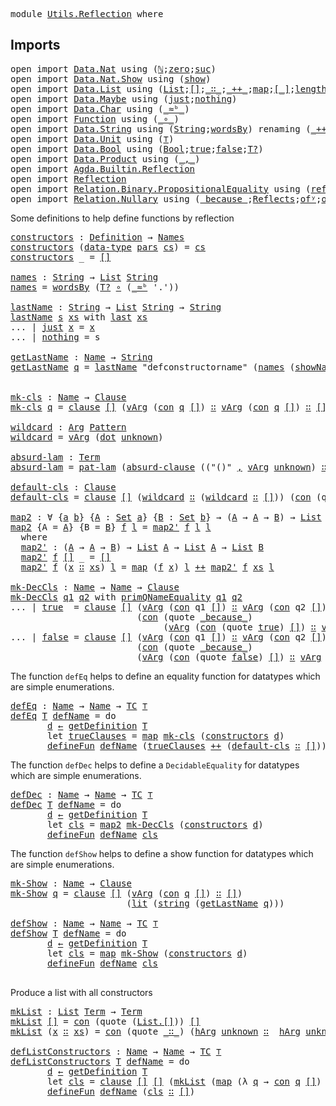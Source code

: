 

<pre class="Agda"><a id="7" class="Keyword">module</a> <a id="14" href="Utils.Reflection.html" class="Module">Utils.Reflection</a> <a id="31" class="Keyword">where</a>
</pre>
## Imports

<pre class="Agda"><a id="58" class="Keyword">open</a> <a id="63" class="Keyword">import</a> <a id="70" href="Data.Nat.html" class="Module">Data.Nat</a> <a id="79" class="Keyword">using</a> <a id="85" class="Symbol">(</a><a id="86" href="Agda.Builtin.Nat.html#203" class="Datatype">ℕ</a><a id="87" class="Symbol">;</a><a id="88" href="Agda.Builtin.Nat.html#221" class="InductiveConstructor">zero</a><a id="92" class="Symbol">;</a><a id="93" href="Agda.Builtin.Nat.html#234" class="InductiveConstructor">suc</a><a id="96" class="Symbol">)</a>
<a id="98" class="Keyword">open</a> <a id="103" class="Keyword">import</a> <a id="110" href="Data.Nat.Show.html" class="Module">Data.Nat.Show</a> <a id="124" class="Keyword">using</a> <a id="130" class="Symbol">(</a><a id="131" href="Data.Nat.Show.html#1937" class="Function">show</a><a id="135" class="Symbol">)</a>
<a id="137" class="Keyword">open</a> <a id="142" class="Keyword">import</a> <a id="149" href="Data.List.html" class="Module">Data.List</a> <a id="159" class="Keyword">using</a> <a id="165" class="Symbol">(</a><a id="166" href="Agda.Builtin.List.html#147" class="Datatype">List</a><a id="170" class="Symbol">;</a><a id="171" href="Data.List.Base.html#10392" class="InductiveConstructor">[]</a><a id="173" class="Symbol">;</a><a id="174" href="Agda.Builtin.List.html#199" class="InductiveConstructor Operator">_∷_</a><a id="177" class="Symbol">;</a><a id="178" href="Data.List.Base.html#1819" class="Function Operator">_++_</a><a id="182" class="Symbol">;</a><a id="183" href="Data.List.Base.html#1553" class="Function">map</a><a id="186" class="Symbol">;</a><a id="187" href="Data.List.Base.html#5034" class="Function Operator">[_]</a><a id="190" class="Symbol">;</a><a id="191" href="Data.List.Base.html#4873" class="Function">length</a><a id="197" class="Symbol">;</a><a id="198" href="Data.List.Base.html#7220" class="Function">last</a><a id="202" class="Symbol">)</a>
<a id="204" class="Keyword">open</a> <a id="209" class="Keyword">import</a> <a id="216" href="Data.Maybe.html" class="Module">Data.Maybe</a> <a id="227" class="Keyword">using</a> <a id="233" class="Symbol">(</a><a id="234" href="Agda.Builtin.Maybe.html#173" class="InductiveConstructor">just</a><a id="238" class="Symbol">;</a><a id="239" href="Agda.Builtin.Maybe.html#194" class="InductiveConstructor">nothing</a><a id="246" class="Symbol">)</a>
<a id="248" class="Keyword">open</a> <a id="253" class="Keyword">import</a> <a id="260" href="Data.Char.html" class="Module">Data.Char</a> <a id="270" class="Keyword">using</a> <a id="276" class="Symbol">(</a><a id="277" href="Data.Char.Base.html#1358" class="Function Operator">_≈ᵇ_</a><a id="281" class="Symbol">)</a>
<a id="283" class="Keyword">open</a> <a id="288" class="Keyword">import</a> <a id="295" href="Function.html" class="Module">Function</a> <a id="304" class="Keyword">using</a> <a id="310" class="Symbol">(</a><a id="311" href="Function.Base.html#1040" class="Function Operator">_∘_</a><a id="314" class="Symbol">)</a>
<a id="316" class="Keyword">open</a> <a id="321" class="Keyword">import</a> <a id="328" href="Data.String.html" class="Module">Data.String</a> <a id="340" class="Keyword">using</a> <a id="346" class="Symbol">(</a><a id="347" href="Agda.Builtin.String.html#335" class="Postulate">String</a><a id="353" class="Symbol">;</a><a id="354" href="Data.String.html#1956" class="Function">wordsBy</a><a id="361" class="Symbol">)</a> <a id="363" class="Keyword">renaming</a> <a id="372" class="Symbol">(</a><a id="373" href="Data.String.Base.html#2375" class="Function Operator">_++_</a> <a id="378" class="Symbol">to</a> <a id="381" class="Function Operator">_+++_</a><a id="386" class="Symbol">)</a>
<a id="388" class="Keyword">open</a> <a id="393" class="Keyword">import</a> <a id="400" href="Data.Unit.html" class="Module">Data.Unit</a> <a id="410" class="Keyword">using</a> <a id="416" class="Symbol">(</a><a id="417" href="Agda.Builtin.Unit.html#175" class="Record">⊤</a><a id="418" class="Symbol">)</a>
<a id="420" class="Keyword">open</a> <a id="425" class="Keyword">import</a> <a id="432" href="Data.Bool.html" class="Module">Data.Bool</a> <a id="442" class="Keyword">using</a> <a id="448" class="Symbol">(</a><a id="449" href="Agda.Builtin.Bool.html#173" class="Datatype">Bool</a><a id="453" class="Symbol">;</a><a id="454" href="Agda.Builtin.Bool.html#198" class="InductiveConstructor">true</a><a id="458" class="Symbol">;</a><a id="459" href="Agda.Builtin.Bool.html#192" class="InductiveConstructor">false</a><a id="464" class="Symbol">;</a><a id="465" href="Data.Bool.Properties.html#15479" class="Function">T?</a><a id="467" class="Symbol">)</a>
<a id="469" class="Keyword">open</a> <a id="474" class="Keyword">import</a> <a id="481" href="Data.Product.html" class="Module">Data.Product</a> <a id="494" class="Keyword">using</a> <a id="500" class="Symbol">(</a><a id="501" href="Agda.Builtin.Sigma.html#235" class="InductiveConstructor Operator">_,_</a><a id="504" class="Symbol">)</a>
<a id="506" class="Keyword">open</a> <a id="511" class="Keyword">import</a> <a id="518" href="Agda.Builtin.Reflection.html" class="Module">Agda.Builtin.Reflection</a>
<a id="542" class="Keyword">open</a> <a id="547" class="Keyword">import</a> <a id="554" href="Reflection.html" class="Module">Reflection</a>
<a id="565" class="Keyword">open</a> <a id="570" class="Keyword">import</a> <a id="577" href="Relation.Binary.PropositionalEquality.html" class="Module">Relation.Binary.PropositionalEquality</a> <a id="615" class="Keyword">using</a> <a id="621" class="Symbol">(</a><a id="622" href="Agda.Builtin.Equality.html#207" class="InductiveConstructor">refl</a><a id="626" class="Symbol">)</a>
<a id="628" class="Keyword">open</a> <a id="633" class="Keyword">import</a> <a id="640" href="Relation.Nullary.html" class="Module">Relation.Nullary</a> <a id="657" class="Keyword">using</a> <a id="663" class="Symbol">(</a><a id="664" href="Relation.Nullary.html#1568" class="InductiveConstructor Operator">_because_</a><a id="673" class="Symbol">;</a><a id="674" href="Relation.Nullary.html#863" class="Datatype">Reflects</a><a id="682" class="Symbol">;</a><a id="683" href="Relation.Nullary.html#911" class="InductiveConstructor">ofʸ</a><a id="686" class="Symbol">;</a><a id="687" href="Relation.Nullary.html#948" class="InductiveConstructor">ofⁿ</a><a id="690" class="Symbol">)</a>
</pre>
 Some definitions to help define functions by reflection

<pre class="Agda"><a id="constructors"></a><a id="759" href="Utils.Reflection.html#759" class="Function">constructors</a> <a id="772" class="Symbol">:</a> <a id="774" href="Agda.Builtin.Reflection.html#7485" class="Datatype">Definition</a> <a id="785" class="Symbol">→</a> <a id="787" href="Reflection.Name.html#1067" class="Function">Names</a>
<a id="793" href="Utils.Reflection.html#759" class="Function">constructors</a> <a id="806" class="Symbol">(</a><a id="807" href="Agda.Builtin.Reflection.html#7558" class="InductiveConstructor">data-type</a> <a id="817" href="Utils.Reflection.html#817" class="Bound">pars</a> <a id="822" href="Utils.Reflection.html#822" class="Bound">cs</a><a id="824" class="Symbol">)</a> <a id="826" class="Symbol">=</a> <a id="828" href="Utils.Reflection.html#822" class="Bound">cs</a>
<a id="831" href="Utils.Reflection.html#759" class="CatchallClause Function">constructors</a><a id="843" class="CatchallClause"> </a><a id="844" class="CatchallClause Symbol">_</a> <a id="846" class="Symbol">=</a> <a id="848" href="Agda.Builtin.List.html#184" class="InductiveConstructor">[]</a>

<a id="names"></a><a id="852" href="Utils.Reflection.html#852" class="Function">names</a> <a id="858" class="Symbol">:</a> <a id="860" href="Agda.Builtin.String.html#335" class="Postulate">String</a> <a id="867" class="Symbol">→</a> <a id="869" href="Agda.Builtin.List.html#147" class="Datatype">List</a> <a id="874" href="Agda.Builtin.String.html#335" class="Postulate">String</a>
<a id="881" href="Utils.Reflection.html#852" class="Function">names</a> <a id="887" class="Symbol">=</a> <a id="889" href="Data.String.html#1956" class="Function">wordsBy</a> <a id="897" class="Symbol">(</a><a id="898" href="Data.Bool.Properties.html#15479" class="Function">T?</a> <a id="901" href="Function.Base.html#1040" class="Function Operator">∘</a> <a id="903" class="Symbol">(</a><a id="904" href="Data.Char.Base.html#1358" class="Function Operator">_≈ᵇ</a> <a id="908" class="String">&#39;.&#39;</a><a id="911" class="Symbol">))</a>

<a id="lastName"></a><a id="915" href="Utils.Reflection.html#915" class="Function">lastName</a> <a id="924" class="Symbol">:</a> <a id="926" href="Agda.Builtin.String.html#335" class="Postulate">String</a> <a id="933" class="Symbol">→</a> <a id="935" href="Agda.Builtin.List.html#147" class="Datatype">List</a> <a id="940" href="Agda.Builtin.String.html#335" class="Postulate">String</a> <a id="947" class="Symbol">→</a> <a id="949" href="Agda.Builtin.String.html#335" class="Postulate">String</a> 
<a id="957" href="Utils.Reflection.html#915" class="Function">lastName</a> <a id="966" href="Utils.Reflection.html#966" class="Bound">s</a> <a id="968" href="Utils.Reflection.html#968" class="Bound">xs</a> <a id="971" class="Keyword">with</a> <a id="976" href="Data.List.Base.html#7220" class="Function">last</a> <a id="981" href="Utils.Reflection.html#968" class="Bound">xs</a> 
<a id="985" class="Symbol">...</a> <a id="989" class="Symbol">|</a> <a id="991" href="Agda.Builtin.Maybe.html#173" class="InductiveConstructor">just</a> <a id="996" href="Utils.Reflection.html#996" class="Bound">x</a> <a id="998" class="Symbol">=</a> <a id="1000" href="Utils.Reflection.html#996" class="Bound">x</a>
<a id="1002" class="Symbol">...</a> <a id="1006" class="Symbol">|</a> <a id="1008" href="Agda.Builtin.Maybe.html#194" class="InductiveConstructor">nothing</a> <a id="1016" class="Symbol">=</a> <a id="1018" class="Bound">s</a>

<a id="getLastName"></a><a id="1021" href="Utils.Reflection.html#1021" class="Function">getLastName</a> <a id="1033" class="Symbol">:</a> <a id="1035" href="Agda.Builtin.Reflection.html#488" class="Postulate">Name</a> <a id="1040" class="Symbol">→</a> <a id="1042" href="Agda.Builtin.String.html#335" class="Postulate">String</a> 
<a id="1050" href="Utils.Reflection.html#1021" class="Function">getLastName</a> <a id="1062" href="Utils.Reflection.html#1062" class="Bound">q</a> <a id="1064" class="Symbol">=</a> <a id="1066" href="Utils.Reflection.html#915" class="Function">lastName</a> <a id="1075" class="String">&quot;defconstructorname&quot;</a> <a id="1096" class="Symbol">(</a><a id="1097" href="Utils.Reflection.html#852" class="Function">names</a> <a id="1103" class="Symbol">(</a><a id="1104" href="Agda.Builtin.Reflection.html#621" class="Primitive">showName</a> <a id="1113" href="Utils.Reflection.html#1062" class="Bound">q</a><a id="1114" class="Symbol">))</a> 


<a id="mk-cls"></a><a id="1120" href="Utils.Reflection.html#1120" class="Function">mk-cls</a> <a id="1127" class="Symbol">:</a> <a id="1129" href="Agda.Builtin.Reflection.html#488" class="Postulate">Name</a> <a id="1134" class="Symbol">→</a> <a id="1136" href="Agda.Builtin.Reflection.html#5050" class="Datatype">Clause</a>
<a id="1143" href="Utils.Reflection.html#1120" class="Function">mk-cls</a> <a id="1150" href="Utils.Reflection.html#1150" class="Bound">q</a> <a id="1152" class="Symbol">=</a> <a id="1154" href="Agda.Builtin.Reflection.html#6106" class="InductiveConstructor">clause</a> <a id="1161" href="Agda.Builtin.List.html#184" class="InductiveConstructor">[]</a> <a id="1164" class="Symbol">(</a><a id="1165" href="Reflection.Argument.html#1218" class="InductiveConstructor">vArg</a> <a id="1170" class="Symbol">(</a><a id="1171" href="Agda.Builtin.Reflection.html#5814" class="InductiveConstructor">con</a> <a id="1175" href="Utils.Reflection.html#1150" class="Bound">q</a> <a id="1177" href="Agda.Builtin.List.html#184" class="InductiveConstructor">[]</a><a id="1179" class="Symbol">)</a> <a id="1181" href="Agda.Builtin.List.html#199" class="InductiveConstructor Operator">∷</a> <a id="1183" href="Reflection.Argument.html#1218" class="InductiveConstructor">vArg</a> <a id="1188" class="Symbol">(</a><a id="1189" href="Agda.Builtin.Reflection.html#5814" class="InductiveConstructor">con</a> <a id="1193" href="Utils.Reflection.html#1150" class="Bound">q</a> <a id="1195" href="Agda.Builtin.List.html#184" class="InductiveConstructor">[]</a><a id="1197" class="Symbol">)</a> <a id="1199" href="Agda.Builtin.List.html#199" class="InductiveConstructor Operator">∷</a> <a id="1201" href="Agda.Builtin.List.html#184" class="InductiveConstructor">[]</a><a id="1203" class="Symbol">)</a> <a id="1205" class="Symbol">(</a><a id="1206" href="Agda.Builtin.Reflection.html#5194" class="InductiveConstructor">con</a> <a id="1210" class="Symbol">(</a><a id="1211" class="Keyword">quote</a> <a id="1217" href="Agda.Builtin.Bool.html#198" class="InductiveConstructor">true</a><a id="1221" class="Symbol">)</a>  <a id="1224" href="Agda.Builtin.List.html#184" class="InductiveConstructor">[]</a><a id="1226" class="Symbol">)</a>

<a id="wildcard"></a><a id="1229" href="Utils.Reflection.html#1229" class="Function">wildcard</a> <a id="1238" class="Symbol">:</a> <a id="1240" href="Agda.Builtin.Reflection.html#3696" class="Datatype">Arg</a> <a id="1244" href="Agda.Builtin.Reflection.html#5031" class="Datatype">Pattern</a>
<a id="1252" href="Utils.Reflection.html#1229" class="Function">wildcard</a> <a id="1261" class="Symbol">=</a> <a id="1263" href="Reflection.Argument.html#1218" class="InductiveConstructor">vArg</a> <a id="1268" class="Symbol">(</a><a id="1269" href="Agda.Builtin.Reflection.html#5872" class="InductiveConstructor">dot</a> <a id="1273" href="Agda.Builtin.Reflection.html#5594" class="InductiveConstructor">unknown</a><a id="1280" class="Symbol">)</a>

<a id="absurd-lam"></a><a id="1283" href="Utils.Reflection.html#1283" class="Function">absurd-lam</a> <a id="1294" class="Symbol">:</a> <a id="1296" href="Agda.Builtin.Reflection.html#4993" class="Datatype">Term</a>
<a id="1301" href="Utils.Reflection.html#1283" class="Function">absurd-lam</a> <a id="1312" class="Symbol">=</a> <a id="1314" href="Agda.Builtin.Reflection.html#5361" class="InductiveConstructor">pat-lam</a> <a id="1322" class="Symbol">(</a><a id="1323" href="Agda.Builtin.Reflection.html#6188" class="InductiveConstructor">absurd-clause</a> <a id="1337" class="Symbol">((</a><a id="1339" class="String">&quot;()&quot;</a> <a id="1344" href="Agda.Builtin.Sigma.html#235" class="InductiveConstructor Operator">,</a> <a id="1346" href="Reflection.Argument.html#1218" class="InductiveConstructor">vArg</a> <a id="1351" href="Agda.Builtin.Reflection.html#5594" class="InductiveConstructor">unknown</a><a id="1358" class="Symbol">)</a> <a id="1360" href="Agda.Builtin.List.html#199" class="InductiveConstructor Operator">∷</a> <a id="1362" href="Agda.Builtin.List.html#184" class="InductiveConstructor">[]</a><a id="1364" class="Symbol">)</a> <a id="1366" class="Symbol">(</a><a id="1367" href="Reflection.Argument.html#1218" class="InductiveConstructor">vArg</a> <a id="1372" class="Symbol">(</a><a id="1373" href="Agda.Builtin.Reflection.html#6012" class="InductiveConstructor">absurd</a> <a id="1380" class="Number">0</a><a id="1381" class="Symbol">)</a> <a id="1383" href="Agda.Builtin.List.html#199" class="InductiveConstructor Operator">∷</a> <a id="1385" href="Agda.Builtin.List.html#184" class="InductiveConstructor">[]</a><a id="1387" class="Symbol">)</a> <a id="1389" href="Agda.Builtin.List.html#199" class="InductiveConstructor Operator">∷</a> <a id="1391" href="Agda.Builtin.List.html#184" class="InductiveConstructor">[]</a><a id="1393" class="Symbol">)</a> <a id="1395" href="Agda.Builtin.List.html#184" class="InductiveConstructor">[]</a>

<a id="default-cls"></a><a id="1399" href="Utils.Reflection.html#1399" class="Function">default-cls</a> <a id="1411" class="Symbol">:</a> <a id="1413" href="Agda.Builtin.Reflection.html#5050" class="Datatype">Clause</a>
<a id="1420" href="Utils.Reflection.html#1399" class="Function">default-cls</a> <a id="1432" class="Symbol">=</a> <a id="1434" href="Agda.Builtin.Reflection.html#6106" class="InductiveConstructor">clause</a> <a id="1441" href="Agda.Builtin.List.html#184" class="InductiveConstructor">[]</a> <a id="1444" class="Symbol">(</a><a id="1445" href="Utils.Reflection.html#1229" class="Function">wildcard</a> <a id="1454" href="Agda.Builtin.List.html#199" class="InductiveConstructor Operator">∷</a> <a id="1456" class="Symbol">(</a><a id="1457" href="Utils.Reflection.html#1229" class="Function">wildcard</a> <a id="1466" href="Agda.Builtin.List.html#199" class="InductiveConstructor Operator">∷</a> <a id="1468" href="Agda.Builtin.List.html#184" class="InductiveConstructor">[]</a><a id="1470" class="Symbol">))</a> <a id="1473" class="Symbol">(</a><a id="1474" href="Agda.Builtin.Reflection.html#5194" class="InductiveConstructor">con</a> <a id="1478" class="Symbol">(</a><a id="1479" class="Keyword">quote</a> <a id="1485" href="Agda.Builtin.Bool.html#192" class="InductiveConstructor">false</a><a id="1490" class="Symbol">)</a> <a id="1492" href="Agda.Builtin.List.html#184" class="InductiveConstructor">[]</a><a id="1494" class="Symbol">)</a>

<a id="map2"></a><a id="1497" href="Utils.Reflection.html#1497" class="Function">map2</a> <a id="1502" class="Symbol">:</a> <a id="1504" class="Symbol">∀</a> <a id="1506" class="Symbol">{</a><a id="1507" href="Utils.Reflection.html#1507" class="Bound">a</a> <a id="1509" href="Utils.Reflection.html#1509" class="Bound">b</a><a id="1510" class="Symbol">}</a> <a id="1512" class="Symbol">{</a><a id="1513" href="Utils.Reflection.html#1513" class="Bound">A</a> <a id="1515" class="Symbol">:</a> <a id="1517" href="Agda.Primitive.html#388" class="Primitive">Set</a> <a id="1521" href="Utils.Reflection.html#1507" class="Bound">a</a><a id="1522" class="Symbol">}</a> <a id="1524" class="Symbol">{</a><a id="1525" href="Utils.Reflection.html#1525" class="Bound">B</a> <a id="1527" class="Symbol">:</a> <a id="1529" href="Agda.Primitive.html#388" class="Primitive">Set</a> <a id="1533" href="Utils.Reflection.html#1509" class="Bound">b</a><a id="1534" class="Symbol">}</a> <a id="1536" class="Symbol">→</a> <a id="1538" class="Symbol">(</a><a id="1539" href="Utils.Reflection.html#1513" class="Bound">A</a> <a id="1541" class="Symbol">→</a> <a id="1543" href="Utils.Reflection.html#1513" class="Bound">A</a> <a id="1545" class="Symbol">→</a> <a id="1547" href="Utils.Reflection.html#1525" class="Bound">B</a><a id="1548" class="Symbol">)</a> <a id="1550" class="Symbol">→</a> <a id="1552" href="Agda.Builtin.List.html#147" class="Datatype">List</a> <a id="1557" href="Utils.Reflection.html#1513" class="Bound">A</a> <a id="1559" class="Symbol">→</a> <a id="1561" href="Agda.Builtin.List.html#147" class="Datatype">List</a> <a id="1566" href="Utils.Reflection.html#1525" class="Bound">B</a>
<a id="1568" href="Utils.Reflection.html#1497" class="Function">map2</a> <a id="1573" class="Symbol">{</a><a id="1574" class="Argument">A</a> <a id="1576" class="Symbol">=</a> <a id="1578" href="Utils.Reflection.html#1578" class="Bound">A</a><a id="1579" class="Symbol">}</a> <a id="1581" class="Symbol">{</a><a id="1582" class="Argument">B</a> <a id="1584" class="Symbol">=</a> <a id="1586" href="Utils.Reflection.html#1586" class="Bound">B</a><a id="1587" class="Symbol">}</a> <a id="1589" href="Utils.Reflection.html#1589" class="Bound">f</a> <a id="1591" href="Utils.Reflection.html#1591" class="Bound">l</a> <a id="1593" class="Symbol">=</a> <a id="1595" href="Utils.Reflection.html#1617" class="Function">map2&#39;</a> <a id="1601" href="Utils.Reflection.html#1589" class="Bound">f</a> <a id="1603" href="Utils.Reflection.html#1591" class="Bound">l</a> <a id="1605" href="Utils.Reflection.html#1591" class="Bound">l</a>
  <a id="1609" class="Keyword">where</a>
  <a id="1617" href="Utils.Reflection.html#1617" class="Function">map2&#39;</a> <a id="1623" class="Symbol">:</a> <a id="1625" class="Symbol">(</a><a id="1626" href="Utils.Reflection.html#1578" class="Bound">A</a> <a id="1628" class="Symbol">→</a> <a id="1630" href="Utils.Reflection.html#1578" class="Bound">A</a> <a id="1632" class="Symbol">→</a> <a id="1634" href="Utils.Reflection.html#1586" class="Bound">B</a><a id="1635" class="Symbol">)</a> <a id="1637" class="Symbol">→</a> <a id="1639" href="Agda.Builtin.List.html#147" class="Datatype">List</a> <a id="1644" href="Utils.Reflection.html#1578" class="Bound">A</a> <a id="1646" class="Symbol">→</a> <a id="1648" href="Agda.Builtin.List.html#147" class="Datatype">List</a> <a id="1653" href="Utils.Reflection.html#1578" class="Bound">A</a> <a id="1655" class="Symbol">→</a> <a id="1657" href="Agda.Builtin.List.html#147" class="Datatype">List</a> <a id="1662" href="Utils.Reflection.html#1586" class="Bound">B</a>
  <a id="1666" href="Utils.Reflection.html#1617" class="Function">map2&#39;</a> <a id="1672" href="Utils.Reflection.html#1672" class="Bound">f</a> <a id="1674" href="Agda.Builtin.List.html#184" class="InductiveConstructor">[]</a> <a id="1677" class="Symbol">_</a> <a id="1679" class="Symbol">=</a> <a id="1681" href="Agda.Builtin.List.html#184" class="InductiveConstructor">[]</a>
  <a id="1686" href="Utils.Reflection.html#1617" class="Function">map2&#39;</a> <a id="1692" href="Utils.Reflection.html#1692" class="Bound">f</a> <a id="1694" class="Symbol">(</a><a id="1695" href="Utils.Reflection.html#1695" class="Bound">x</a> <a id="1697" href="Agda.Builtin.List.html#199" class="InductiveConstructor Operator">∷</a> <a id="1699" href="Utils.Reflection.html#1699" class="Bound">xs</a><a id="1701" class="Symbol">)</a> <a id="1703" href="Utils.Reflection.html#1703" class="Bound">l</a> <a id="1705" class="Symbol">=</a> <a id="1707" href="Data.List.Base.html#1553" class="Function">map</a> <a id="1711" class="Symbol">(</a><a id="1712" href="Utils.Reflection.html#1692" class="Bound">f</a> <a id="1714" href="Utils.Reflection.html#1695" class="Bound">x</a><a id="1715" class="Symbol">)</a> <a id="1717" href="Utils.Reflection.html#1703" class="Bound">l</a> <a id="1719" href="Data.List.Base.html#1819" class="Function Operator">++</a> <a id="1722" href="Utils.Reflection.html#1617" class="Function">map2&#39;</a> <a id="1728" href="Utils.Reflection.html#1692" class="Bound">f</a> <a id="1730" href="Utils.Reflection.html#1699" class="Bound">xs</a> <a id="1733" href="Utils.Reflection.html#1703" class="Bound">l</a> 

<a id="mk-DecCls"></a><a id="1737" href="Utils.Reflection.html#1737" class="Function">mk-DecCls</a> <a id="1747" class="Symbol">:</a> <a id="1749" href="Agda.Builtin.Reflection.html#488" class="Postulate">Name</a> <a id="1754" class="Symbol">→</a> <a id="1756" href="Agda.Builtin.Reflection.html#488" class="Postulate">Name</a> <a id="1761" class="Symbol">→</a> <a id="1763" href="Agda.Builtin.Reflection.html#5050" class="Datatype">Clause</a>
<a id="1770" href="Utils.Reflection.html#1737" class="Function">mk-DecCls</a> <a id="1780" href="Utils.Reflection.html#1780" class="Bound">q1</a> <a id="1783" href="Utils.Reflection.html#1783" class="Bound">q2</a> <a id="1786" class="Keyword">with</a> <a id="1791" href="Agda.Builtin.Reflection.html#539" class="Primitive">primQNameEquality</a> <a id="1809" href="Utils.Reflection.html#1780" class="Bound">q1</a> <a id="1812" href="Utils.Reflection.html#1783" class="Bound">q2</a>
<a id="1815" class="Symbol">...</a> <a id="1819" class="Symbol">|</a> <a id="1821" href="Agda.Builtin.Bool.html#198" class="InductiveConstructor">true</a>  <a id="1827" class="Symbol">=</a> <a id="1829" href="Agda.Builtin.Reflection.html#6106" class="InductiveConstructor">clause</a> <a id="1836" href="Agda.Builtin.List.html#184" class="InductiveConstructor">[]</a> <a id="1839" class="Symbol">(</a><a id="1840" href="Reflection.Argument.html#1218" class="InductiveConstructor">vArg</a> <a id="1845" class="Symbol">(</a><a id="1846" href="Agda.Builtin.Reflection.html#5814" class="InductiveConstructor">con</a> <a id="1850" class="Bound">q1</a> <a id="1853" href="Agda.Builtin.List.html#184" class="InductiveConstructor">[]</a><a id="1855" class="Symbol">)</a> <a id="1857" href="Agda.Builtin.List.html#199" class="InductiveConstructor Operator">∷</a> <a id="1859" href="Reflection.Argument.html#1218" class="InductiveConstructor">vArg</a> <a id="1864" class="Symbol">(</a><a id="1865" href="Agda.Builtin.Reflection.html#5814" class="InductiveConstructor">con</a> <a id="1869" class="Bound">q2</a> <a id="1872" href="Agda.Builtin.List.html#184" class="InductiveConstructor">[]</a><a id="1874" class="Symbol">)</a> <a id="1876" href="Agda.Builtin.List.html#199" class="InductiveConstructor Operator">∷</a> <a id="1878" href="Agda.Builtin.List.html#184" class="InductiveConstructor">[]</a><a id="1880" class="Symbol">)</a> 
                        <a id="1907" class="Symbol">(</a><a id="1908" href="Agda.Builtin.Reflection.html#5194" class="InductiveConstructor">con</a> <a id="1912" class="Symbol">(</a><a id="1913" class="Keyword">quote</a> <a id="1919" href="Relation.Nullary.html#1568" class="InductiveConstructor Operator">_because_</a><a id="1928" class="Symbol">)</a>  
                             <a id="1961" class="Symbol">(</a><a id="1962" href="Reflection.Argument.html#1218" class="InductiveConstructor">vArg</a> <a id="1967" class="Symbol">(</a><a id="1968" href="Agda.Builtin.Reflection.html#5194" class="InductiveConstructor">con</a> <a id="1972" class="Symbol">(</a><a id="1973" class="Keyword">quote</a> <a id="1979" href="Agda.Builtin.Bool.html#198" class="InductiveConstructor">true</a><a id="1983" class="Symbol">)</a> <a id="1985" href="Agda.Builtin.List.html#184" class="InductiveConstructor">[]</a><a id="1987" class="Symbol">)</a> <a id="1989" href="Agda.Builtin.List.html#199" class="InductiveConstructor Operator">∷</a> <a id="1991" href="Reflection.Argument.html#1218" class="InductiveConstructor">vArg</a> <a id="1996" class="Symbol">(</a><a id="1997" href="Agda.Builtin.Reflection.html#5194" class="InductiveConstructor">con</a> <a id="2001" class="Symbol">(</a><a id="2002" class="Keyword">quote</a> <a id="2008" href="Relation.Nullary.html#911" class="InductiveConstructor">ofʸ</a><a id="2011" class="Symbol">)</a> <a id="2013" href="Data.List.Base.html#5034" class="Function Operator">[</a> <a id="2015" href="Reflection.Argument.html#1218" class="InductiveConstructor">vArg</a> <a id="2020" class="Symbol">(</a><a id="2021" href="Agda.Builtin.Reflection.html#5194" class="InductiveConstructor">con</a> <a id="2025" class="Symbol">(</a><a id="2026" class="Keyword">quote</a> <a id="2032" href="Agda.Builtin.Equality.html#207" class="InductiveConstructor">refl</a><a id="2036" class="Symbol">)</a> <a id="2038" href="Agda.Builtin.List.html#184" class="InductiveConstructor">[]</a><a id="2040" class="Symbol">)</a> <a id="2042" href="Data.List.Base.html#5034" class="Function Operator">]</a><a id="2043" class="Symbol">)</a> <a id="2045" href="Agda.Builtin.List.html#199" class="InductiveConstructor Operator">∷</a> <a id="2047" href="Agda.Builtin.List.html#184" class="InductiveConstructor">[]</a><a id="2049" class="Symbol">))</a>
<a id="2052" class="Symbol">...</a> <a id="2056" class="Symbol">|</a> <a id="2058" href="Agda.Builtin.Bool.html#192" class="InductiveConstructor">false</a> <a id="2064" class="Symbol">=</a> <a id="2066" href="Agda.Builtin.Reflection.html#6106" class="InductiveConstructor">clause</a> <a id="2073" href="Agda.Builtin.List.html#184" class="InductiveConstructor">[]</a> <a id="2076" class="Symbol">(</a><a id="2077" href="Reflection.Argument.html#1218" class="InductiveConstructor">vArg</a> <a id="2082" class="Symbol">(</a><a id="2083" href="Agda.Builtin.Reflection.html#5814" class="InductiveConstructor">con</a> <a id="2087" class="Bound">q1</a> <a id="2090" href="Agda.Builtin.List.html#184" class="InductiveConstructor">[]</a><a id="2092" class="Symbol">)</a> <a id="2094" href="Agda.Builtin.List.html#199" class="InductiveConstructor Operator">∷</a> <a id="2096" href="Reflection.Argument.html#1218" class="InductiveConstructor">vArg</a> <a id="2101" class="Symbol">(</a><a id="2102" href="Agda.Builtin.Reflection.html#5814" class="InductiveConstructor">con</a> <a id="2106" class="Bound">q2</a> <a id="2109" href="Agda.Builtin.List.html#184" class="InductiveConstructor">[]</a><a id="2111" class="Symbol">)</a> <a id="2113" href="Agda.Builtin.List.html#199" class="InductiveConstructor Operator">∷</a> <a id="2115" href="Agda.Builtin.List.html#184" class="InductiveConstructor">[]</a><a id="2117" class="Symbol">)</a> 
                        <a id="2144" class="Symbol">(</a><a id="2145" href="Agda.Builtin.Reflection.html#5194" class="InductiveConstructor">con</a> <a id="2149" class="Symbol">(</a><a id="2150" class="Keyword">quote</a> <a id="2156" href="Relation.Nullary.html#1568" class="InductiveConstructor Operator">_because_</a><a id="2165" class="Symbol">)</a>  
                        <a id="2193" class="Symbol">(</a><a id="2194" href="Reflection.Argument.html#1218" class="InductiveConstructor">vArg</a> <a id="2199" class="Symbol">(</a><a id="2200" href="Agda.Builtin.Reflection.html#5194" class="InductiveConstructor">con</a> <a id="2204" class="Symbol">(</a><a id="2205" class="Keyword">quote</a> <a id="2211" href="Agda.Builtin.Bool.html#192" class="InductiveConstructor">false</a><a id="2216" class="Symbol">)</a> <a id="2218" href="Agda.Builtin.List.html#184" class="InductiveConstructor">[]</a><a id="2220" class="Symbol">)</a> <a id="2222" href="Agda.Builtin.List.html#199" class="InductiveConstructor Operator">∷</a> <a id="2224" href="Reflection.Argument.html#1218" class="InductiveConstructor">vArg</a> <a id="2229" class="Symbol">(</a><a id="2230" href="Agda.Builtin.Reflection.html#5194" class="InductiveConstructor">con</a> <a id="2234" class="Symbol">(</a><a id="2235" class="Keyword">quote</a> <a id="2241" href="Relation.Nullary.html#948" class="InductiveConstructor">ofⁿ</a><a id="2244" class="Symbol">)</a> <a id="2246" href="Data.List.Base.html#5034" class="Function Operator">[</a> <a id="2248" href="Reflection.Argument.html#1218" class="InductiveConstructor">vArg</a> <a id="2253" href="Utils.Reflection.html#1283" class="Function">absurd-lam</a> <a id="2264" href="Data.List.Base.html#5034" class="Function Operator">]</a><a id="2265" class="Symbol">)</a> <a id="2267" href="Agda.Builtin.List.html#199" class="InductiveConstructor Operator">∷</a> <a id="2269" href="Agda.Builtin.List.html#184" class="InductiveConstructor">[]</a><a id="2271" class="Symbol">))</a>
</pre>
The function `defEq` helps to define an equality function for datatypes which are simple enumerations.

<pre class="Agda"><a id="defEq"></a><a id="2387" href="Utils.Reflection.html#2387" class="Function">defEq</a> <a id="2393" class="Symbol">:</a> <a id="2395" href="Agda.Builtin.Reflection.html#488" class="Postulate">Name</a> <a id="2400" class="Symbol">→</a> <a id="2402" href="Agda.Builtin.Reflection.html#488" class="Postulate">Name</a> <a id="2407" class="Symbol">→</a> <a id="2409" href="Agda.Builtin.Reflection.html#8602" class="Postulate">TC</a> <a id="2412" href="Agda.Builtin.Unit.html#175" class="Record">⊤</a>
<a id="2414" href="Utils.Reflection.html#2387" class="Function">defEq</a> <a id="2420" href="Utils.Reflection.html#2420" class="Bound">T</a> <a id="2422" href="Utils.Reflection.html#2422" class="Bound">defName</a> <a id="2430" class="Symbol">=</a> <a id="2432" class="Keyword">do</a>
       <a id="2442" href="Utils.Reflection.html#2442" class="Bound">d</a> <a id="2444" href="Reflection.TypeChecking.Monad.Syntax.html#691" class="Function Operator">←</a> <a id="2446" href="Agda.Builtin.Reflection.html#9732" class="Postulate">getDefinition</a> <a id="2460" href="Utils.Reflection.html#2420" class="Bound">T</a>
       <a id="2469" class="Keyword">let</a> <a id="2473" href="Utils.Reflection.html#2473" class="Bound">trueClauses</a> <a id="2485" class="Symbol">=</a> <a id="2487" href="Data.List.Base.html#1553" class="Function">map</a> <a id="2491" href="Utils.Reflection.html#1120" class="Function">mk-cls</a> <a id="2498" class="Symbol">(</a><a id="2499" href="Utils.Reflection.html#759" class="Function">constructors</a> <a id="2512" href="Utils.Reflection.html#2442" class="Bound">d</a><a id="2513" class="Symbol">)</a>
       <a id="2522" href="Agda.Builtin.Reflection.html#9649" class="Postulate">defineFun</a> <a id="2532" href="Utils.Reflection.html#2422" class="Bound">defName</a> <a id="2540" class="Symbol">(</a><a id="2541" href="Utils.Reflection.html#2473" class="Bound">trueClauses</a> <a id="2553" href="Data.List.Base.html#1819" class="Function Operator">++</a> <a id="2556" class="Symbol">(</a><a id="2557" href="Utils.Reflection.html#1399" class="Function">default-cls</a> <a id="2569" href="Agda.Builtin.List.html#199" class="InductiveConstructor Operator">∷</a> <a id="2571" href="Agda.Builtin.List.html#184" class="InductiveConstructor">[]</a><a id="2573" class="Symbol">))</a>
</pre>
The function `defDec` helps to define a `DecidableEquality` for datatypes which are simple enumerations.

<pre class="Agda"><a id="defDec"></a><a id="2691" href="Utils.Reflection.html#2691" class="Function">defDec</a> <a id="2698" class="Symbol">:</a> <a id="2700" href="Agda.Builtin.Reflection.html#488" class="Postulate">Name</a> <a id="2705" class="Symbol">→</a> <a id="2707" href="Agda.Builtin.Reflection.html#488" class="Postulate">Name</a> <a id="2712" class="Symbol">→</a> <a id="2714" href="Agda.Builtin.Reflection.html#8602" class="Postulate">TC</a> <a id="2717" href="Agda.Builtin.Unit.html#175" class="Record">⊤</a>
<a id="2719" href="Utils.Reflection.html#2691" class="Function">defDec</a> <a id="2726" href="Utils.Reflection.html#2726" class="Bound">T</a> <a id="2728" href="Utils.Reflection.html#2728" class="Bound">defName</a> <a id="2736" class="Symbol">=</a> <a id="2738" class="Keyword">do</a>
       <a id="2748" href="Utils.Reflection.html#2748" class="Bound">d</a> <a id="2750" href="Reflection.TypeChecking.Monad.Syntax.html#691" class="Function Operator">←</a> <a id="2752" href="Agda.Builtin.Reflection.html#9732" class="Postulate">getDefinition</a> <a id="2766" href="Utils.Reflection.html#2726" class="Bound">T</a>
       <a id="2775" class="Keyword">let</a> <a id="2779" href="Utils.Reflection.html#2779" class="Bound">cls</a> <a id="2783" class="Symbol">=</a> <a id="2785" href="Utils.Reflection.html#1497" class="Function">map2</a> <a id="2790" href="Utils.Reflection.html#1737" class="Function">mk-DecCls</a> <a id="2800" class="Symbol">(</a><a id="2801" href="Utils.Reflection.html#759" class="Function">constructors</a> <a id="2814" href="Utils.Reflection.html#2748" class="Bound">d</a><a id="2815" class="Symbol">)</a>
       <a id="2824" href="Agda.Builtin.Reflection.html#9649" class="Postulate">defineFun</a> <a id="2834" href="Utils.Reflection.html#2728" class="Bound">defName</a> <a id="2842" href="Utils.Reflection.html#2779" class="Bound">cls</a>
</pre>
The function `defShow` helps to define a show function for datatypes which are simple enumerations.

<pre class="Agda"><a id="mk-Show"></a><a id="2957" href="Utils.Reflection.html#2957" class="Function">mk-Show</a> <a id="2965" class="Symbol">:</a> <a id="2967" href="Agda.Builtin.Reflection.html#488" class="Postulate">Name</a> <a id="2972" class="Symbol">→</a> <a id="2974" href="Agda.Builtin.Reflection.html#5050" class="Datatype">Clause</a>
<a id="2981" href="Utils.Reflection.html#2957" class="Function">mk-Show</a> <a id="2989" href="Utils.Reflection.html#2989" class="Bound">q</a> <a id="2991" class="Symbol">=</a> <a id="2993" href="Agda.Builtin.Reflection.html#6106" class="InductiveConstructor">clause</a> <a id="3000" href="Agda.Builtin.List.html#184" class="InductiveConstructor">[]</a> <a id="3003" class="Symbol">(</a><a id="3004" href="Reflection.Argument.html#1218" class="InductiveConstructor">vArg</a> <a id="3009" class="Symbol">(</a><a id="3010" href="Agda.Builtin.Reflection.html#5814" class="InductiveConstructor">con</a> <a id="3014" href="Utils.Reflection.html#2989" class="Bound">q</a> <a id="3016" href="Agda.Builtin.List.html#184" class="InductiveConstructor">[]</a><a id="3018" class="Symbol">)</a> <a id="3020" href="Agda.Builtin.List.html#199" class="InductiveConstructor Operator">∷</a> <a id="3022" href="Agda.Builtin.List.html#184" class="InductiveConstructor">[]</a><a id="3024" class="Symbol">)</a> 
                      <a id="3049" class="Symbol">(</a><a id="3050" href="Agda.Builtin.Reflection.html#5509" class="InductiveConstructor">lit</a> <a id="3054" class="Symbol">(</a><a id="3055" href="Agda.Builtin.Reflection.html#4555" class="InductiveConstructor">string</a> <a id="3062" class="Symbol">(</a><a id="3063" href="Utils.Reflection.html#1021" class="Function">getLastName</a> <a id="3075" href="Utils.Reflection.html#2989" class="Bound">q</a><a id="3076" class="Symbol">)))</a> 

<a id="defShow"></a><a id="3082" href="Utils.Reflection.html#3082" class="Function">defShow</a> <a id="3090" class="Symbol">:</a> <a id="3092" href="Agda.Builtin.Reflection.html#488" class="Postulate">Name</a> <a id="3097" class="Symbol">→</a> <a id="3099" href="Agda.Builtin.Reflection.html#488" class="Postulate">Name</a> <a id="3104" class="Symbol">→</a> <a id="3106" href="Agda.Builtin.Reflection.html#8602" class="Postulate">TC</a> <a id="3109" href="Agda.Builtin.Unit.html#175" class="Record">⊤</a>
<a id="3111" href="Utils.Reflection.html#3082" class="Function">defShow</a> <a id="3119" href="Utils.Reflection.html#3119" class="Bound">T</a> <a id="3121" href="Utils.Reflection.html#3121" class="Bound">defName</a> <a id="3129" class="Symbol">=</a> <a id="3131" class="Keyword">do</a>
       <a id="3141" href="Utils.Reflection.html#3141" class="Bound">d</a> <a id="3143" href="Reflection.TypeChecking.Monad.Syntax.html#691" class="Function Operator">←</a> <a id="3145" href="Agda.Builtin.Reflection.html#9732" class="Postulate">getDefinition</a> <a id="3159" href="Utils.Reflection.html#3119" class="Bound">T</a>
       <a id="3168" class="Keyword">let</a> <a id="3172" href="Utils.Reflection.html#3172" class="Bound">cls</a> <a id="3176" class="Symbol">=</a> <a id="3178" href="Data.List.Base.html#1553" class="Function">map</a> <a id="3182" href="Utils.Reflection.html#2957" class="Function">mk-Show</a> <a id="3190" class="Symbol">(</a><a id="3191" href="Utils.Reflection.html#759" class="Function">constructors</a> <a id="3204" href="Utils.Reflection.html#3141" class="Bound">d</a><a id="3205" class="Symbol">)</a>
       <a id="3214" href="Agda.Builtin.Reflection.html#9649" class="Postulate">defineFun</a> <a id="3224" href="Utils.Reflection.html#3121" class="Bound">defName</a> <a id="3232" href="Utils.Reflection.html#3172" class="Bound">cls</a>
 
</pre>
Produce a list with all constructors

<pre class="Agda"><a id="mkList"></a><a id="3287" href="Utils.Reflection.html#3287" class="Function">mkList</a> <a id="3294" class="Symbol">:</a> <a id="3296" href="Agda.Builtin.List.html#147" class="Datatype">List</a> <a id="3301" href="Agda.Builtin.Reflection.html#4993" class="Datatype">Term</a> <a id="3306" class="Symbol">→</a> <a id="3308" href="Agda.Builtin.Reflection.html#4993" class="Datatype">Term</a> 
<a id="3314" href="Utils.Reflection.html#3287" class="Function">mkList</a> <a id="3321" href="Agda.Builtin.List.html#184" class="InductiveConstructor">[]</a> <a id="3324" class="Symbol">=</a> <a id="3326" href="Agda.Builtin.Reflection.html#5194" class="InductiveConstructor">con</a> <a id="3330" class="Symbol">(</a><a id="3331" class="Keyword">quote</a> <a id="3337" class="Symbol">(</a><a id="3338" href="Agda.Builtin.List.html#184" class="InductiveConstructor">List.[]</a><a id="3345" class="Symbol">))</a> <a id="3348" href="Agda.Builtin.List.html#184" class="InductiveConstructor">[]</a>
<a id="3351" href="Utils.Reflection.html#3287" class="Function">mkList</a> <a id="3358" class="Symbol">(</a><a id="3359" href="Utils.Reflection.html#3359" class="Bound">x</a> <a id="3361" href="Agda.Builtin.List.html#199" class="InductiveConstructor Operator">∷</a> <a id="3363" href="Utils.Reflection.html#3363" class="Bound">xs</a><a id="3365" class="Symbol">)</a> <a id="3367" class="Symbol">=</a> <a id="3369" href="Agda.Builtin.Reflection.html#5194" class="InductiveConstructor">con</a> <a id="3373" class="Symbol">(</a><a id="3374" class="Keyword">quote</a> <a id="3380" href="Agda.Builtin.List.html#199" class="InductiveConstructor Operator">_∷_</a><a id="3383" class="Symbol">)</a> <a id="3385" class="Symbol">(</a><a id="3386" href="Reflection.Argument.html#1280" class="InductiveConstructor">hArg</a> <a id="3391" href="Agda.Builtin.Reflection.html#5594" class="InductiveConstructor">unknown</a> <a id="3399" href="Agda.Builtin.List.html#199" class="InductiveConstructor Operator">∷</a>  <a id="3402" href="Reflection.Argument.html#1280" class="InductiveConstructor">hArg</a> <a id="3407" href="Agda.Builtin.Reflection.html#5594" class="InductiveConstructor">unknown</a> <a id="3415" href="Agda.Builtin.List.html#199" class="InductiveConstructor Operator">∷</a> <a id="3417" href="Reflection.Argument.html#1218" class="InductiveConstructor">vArg</a> <a id="3422" href="Utils.Reflection.html#3359" class="Bound">x</a> <a id="3424" href="Agda.Builtin.List.html#199" class="InductiveConstructor Operator">∷</a> <a id="3426" href="Reflection.Argument.html#1218" class="InductiveConstructor">vArg</a> <a id="3431" class="Symbol">(</a><a id="3432" href="Utils.Reflection.html#3287" class="Function">mkList</a> <a id="3439" href="Utils.Reflection.html#3363" class="Bound">xs</a><a id="3441" class="Symbol">)</a> <a id="3443" href="Agda.Builtin.List.html#199" class="InductiveConstructor Operator">∷</a> <a id="3445" href="Agda.Builtin.List.html#184" class="InductiveConstructor">[]</a><a id="3447" class="Symbol">)</a>

<a id="defListConstructors"></a><a id="3450" href="Utils.Reflection.html#3450" class="Function">defListConstructors</a> <a id="3470" class="Symbol">:</a> <a id="3472" href="Agda.Builtin.Reflection.html#488" class="Postulate">Name</a> <a id="3477" class="Symbol">→</a> <a id="3479" href="Agda.Builtin.Reflection.html#488" class="Postulate">Name</a> <a id="3484" class="Symbol">→</a> <a id="3486" href="Agda.Builtin.Reflection.html#8602" class="Postulate">TC</a> <a id="3489" href="Agda.Builtin.Unit.html#175" class="Record">⊤</a>
<a id="3491" href="Utils.Reflection.html#3450" class="Function">defListConstructors</a> <a id="3511" href="Utils.Reflection.html#3511" class="Bound">T</a> <a id="3513" href="Utils.Reflection.html#3513" class="Bound">defName</a> <a id="3521" class="Symbol">=</a> <a id="3523" class="Keyword">do</a>
       <a id="3533" href="Utils.Reflection.html#3533" class="Bound">d</a> <a id="3535" href="Reflection.TypeChecking.Monad.Syntax.html#691" class="Function Operator">←</a> <a id="3537" href="Agda.Builtin.Reflection.html#9732" class="Postulate">getDefinition</a> <a id="3551" href="Utils.Reflection.html#3511" class="Bound">T</a>
       <a id="3560" class="Keyword">let</a> <a id="3564" href="Utils.Reflection.html#3564" class="Bound">cls</a> <a id="3568" class="Symbol">=</a> <a id="3570" href="Agda.Builtin.Reflection.html#6106" class="InductiveConstructor">clause</a> <a id="3577" href="Agda.Builtin.List.html#184" class="InductiveConstructor">[]</a> <a id="3580" href="Agda.Builtin.List.html#184" class="InductiveConstructor">[]</a> <a id="3583" class="Symbol">(</a><a id="3584" href="Utils.Reflection.html#3287" class="Function">mkList</a> <a id="3591" class="Symbol">(</a><a id="3592" href="Data.List.Base.html#1553" class="Function">map</a> <a id="3596" class="Symbol">(λ</a> <a id="3599" href="Utils.Reflection.html#3599" class="Bound">q</a> <a id="3601" class="Symbol">→</a> <a id="3603" href="Agda.Builtin.Reflection.html#5194" class="InductiveConstructor">con</a> <a id="3607" href="Utils.Reflection.html#3599" class="Bound">q</a> <a id="3609" href="Agda.Builtin.List.html#184" class="InductiveConstructor">[]</a><a id="3611" class="Symbol">)</a> <a id="3613" class="Symbol">(</a><a id="3614" href="Utils.Reflection.html#759" class="Function">constructors</a> <a id="3627" href="Utils.Reflection.html#3533" class="Bound">d</a><a id="3628" class="Symbol">)))</a>
       <a id="3639" href="Agda.Builtin.Reflection.html#9649" class="Postulate">defineFun</a> <a id="3649" href="Utils.Reflection.html#3513" class="Bound">defName</a> <a id="3657" class="Symbol">(</a><a id="3658" href="Utils.Reflection.html#3564" class="Bound">cls</a> <a id="3662" href="Agda.Builtin.List.html#199" class="InductiveConstructor Operator">∷</a> <a id="3664" href="Agda.Builtin.List.html#184" class="InductiveConstructor">[]</a><a id="3666" class="Symbol">)</a>
</pre>